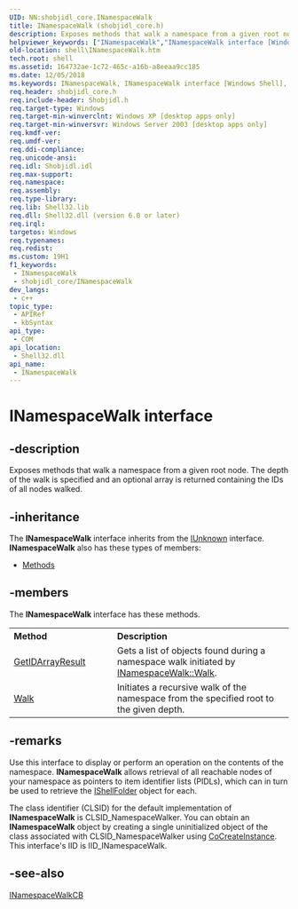 ```yaml
---
UID: NN:shobjidl_core.INamespaceWalk
title: INamespaceWalk (shobjidl_core.h)
description: Exposes methods that walk a namespace from a given root node. The depth of the walk is specified and an optional array is returned containing the IDs of all nodes walked.
helpviewer_keywords: ["INamespaceWalk","INamespaceWalk interface [Windows Shell]","INamespaceWalk interface [Windows Shell]","described","_win32_INamespaceWalk","shell.INamespaceWalk","shobjidl_core/INamespaceWalk"]
old-location: shell\INamespaceWalk.htm
tech.root: shell
ms.assetid: 164732ae-1c72-465c-a16b-a8eeaa9cc185
ms.date: 12/05/2018
ms.keywords: INamespaceWalk, INamespaceWalk interface [Windows Shell], INamespaceWalk interface [Windows Shell],described, _win32_INamespaceWalk, shell.INamespaceWalk, shobjidl_core/INamespaceWalk
req.header: shobjidl_core.h
req.include-header: Shobjidl.h
req.target-type: Windows
req.target-min-winverclnt: Windows XP [desktop apps only]
req.target-min-winversvr: Windows Server 2003 [desktop apps only]
req.kmdf-ver: 
req.umdf-ver: 
req.ddi-compliance: 
req.unicode-ansi: 
req.idl: Shobjidl.idl
req.max-support: 
req.namespace: 
req.assembly: 
req.type-library: 
req.lib: Shell32.lib
req.dll: Shell32.dll (version 6.0 or later)
req.irql: 
targetos: Windows
req.typenames: 
req.redist: 
ms.custom: 19H1
f1_keywords:
 - INamespaceWalk
 - shobjidl_core/INamespaceWalk
dev_langs:
 - c++
topic_type:
 - APIRef
 - kbSyntax
api_type:
 - COM
api_location:
 - Shell32.dll
api_name:
 - INamespaceWalk
---
```


# INamespaceWalk interface


## -description

Exposes methods that walk a namespace from a given root node. The depth of the walk is specified and an optional array is returned containing the IDs of all nodes walked.

## -inheritance

The <b xmlns:loc="http://microsoft.com/wdcml/l10n">INamespaceWalk</b> interface inherits from the <a href="https://docs.microsoft.com/windows/desktop/api/unknwn/nn-unknwn-iunknown">IUnknown</a> interface. <b>INamespaceWalk</b> also has these types of members:
<ul>
<li><a href="https://docs.microsoft.com/">Methods</a></li>
</ul>

## -members

The <b>INamespaceWalk</b> interface has these methods.
<table class="members" id="memberListMethods">
<tr>
<th align="left" width="37%">Method</th>
<th align="left" width="63%">Description</th>
</tr>
<tr data="declared;">
<td align="left" width="37%">
<a href="https://docs.microsoft.com/windows/desktop/api/shobjidl_core/nf-shobjidl_core-inamespacewalk-getidarrayresult">GetIDArrayResult</a>
</td>
<td align="left" width="63%">
Gets a list of objects found during a namespace walk initiated by <a href="https://docs.microsoft.com/windows/desktop/api/shobjidl_core/nf-shobjidl_core-inamespacewalk-walk">INamespaceWalk::Walk</a>.

</td>
</tr>
<tr data="declared;">
<td align="left" width="37%">
<a href="https://docs.microsoft.com/windows/desktop/api/shobjidl_core/nf-shobjidl_core-inamespacewalk-walk">Walk</a>
</td>
<td align="left" width="63%">
Initiates a recursive walk of the namespace from the specified root to the given depth.

</td>
</tr>
</table>

## -remarks

Use this interface to display or perform an operation on the contents of the namespace. <b>INamespaceWalk</b> allows retrieval of all reachable nodes of your namespace as pointers to item identifier lists (PIDLs), which can in turn be used to retrieve the <a href="https://docs.microsoft.com/windows/desktop/api/shobjidl_core/nn-shobjidl_core-ishellfolder">IShellFolder</a> object for each.

The class identifier (CLSID) for the default implementation of <b>INamespaceWalk</b> is CLSID_NamespaceWalker. You can obtain an <b>INamespaceWalk</b> object by creating a single uninitialized object of the class associated with CLSID_NamespaceWalker using <a href="https://docs.microsoft.com/windows/desktop/api/combaseapi/nf-combaseapi-cocreateinstance">CoCreateInstance</a>. This interface's IID is IID_INamespaceWalk.

## -see-also

<a href="https://docs.microsoft.com/windows/desktop/api/shobjidl_core/nn-shobjidl_core-inamespacewalkcb">INamespaceWalkCB</a>

